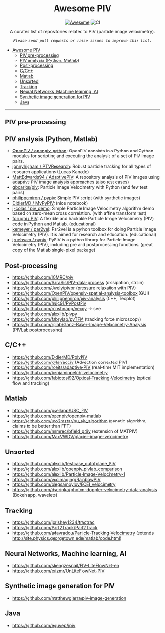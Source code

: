<div align="center">

# Awesome PIV
[![Awesome](https://awesome.re/badge-flat.svg)](https://github.com/sindresorhus/awesome#readme)
![CI](https://github.com/lento234/awesome_piv/workflows/CI/badge.svg)


A curated list of repositories related to PIV (particle image velocimetry). 

*`Please send pull requests or raise issues to improve this list.`*

</div>

- [Awesome PIV](#awesome-piv)
  - [PIV pre-processing](#piv-pre-processing)
  - [PIV analysis (Python, Matlab)](#piv-analysis-python-matlab)
  - [Post-processing](#post-processing)
  - [C/C++](#cc)
  - [Matlab](#matlab)
  - [Unsorted](#unsorted)
  - [Tracking](#tracking)
  - [Neural Networks, Machine learning, AI](#neural-networks-machine-learning-ai)
  - [Synthetic image generation for PIV](#synthetic-image-generation-for-piv)
  - [Java](#java)

--------------------------------

## PIV pre-processing

## PIV analysis (Python, Matlab)

- [OpenPIV /
openpiv-python](https://github.com/openpiv/openpiv-python): OpenPIV consists in a Python and Cython modules for scripting and executing the analysis of a set of PIV image pairs. 
- [jonnyhigham /
PTVResearch](https://github.com/jonnyhigham/PTVResearch): Robust particle tracking for all types of research applications (Lucas Kanade)
- [MattEdwards94 /
AdaptivePIV](https://github.com/MattEdwards94/AdaptivePIV): A repository  analysis of PIV images using adaptive PIV image analysis approaches (also test cases)
- [gbcarlos/piv](https://github.com/gbcarlos/piv): Particle Image Velocimetry with Python (and few test pairs)
- [philippemiron /
pypiv](https://github.com/philippemiron/pypiv): Simple PIV script (with synthetic images)
- [DidierMD /
MyPyPIV](https://github.com/DidierMD/MyPyPIV): (nice notebook)
- [j-colas /
piv_demo](https://github.com/j-colas/piv_demo): Simple Particle Image Velocimetry algorithm demo based on zero-mean cross correlation. (with affine transform test)
- [forughi /
PIV](https://github.com/forughi/PIV): A flexible and hackable Particle Image Velocimetry (PIV) code in Python and Matlab. (educational)
- [kemeyer /
par2vel](https://github.com/kemeyer/par2vel): Par2vel is a python toolbox for doing Particle Image Velocimetry (PIV). It is aimed for research and education. (educational)
- [jruebsam /
pypiv](https://github.com/jruebsam/pypiv): PyPIV is a python library for Particle Image Velocimetry (PIV), including pre and postprocessing functions. (great copy of the Matlab single-pixel package)

## Post-processing

- https://github.com/IOMRC/piv 
- https://github.com/SaraSis/PIV-data-process (dissipation, strain)
- https://github.com/Jwely/pivpr (pressure relaxation with PIV)
- https://github.com/OpenPIV/openpiv-spatial-analysis-toolbox (GUI)
- https://github.com/philippemiron/piv-analysis (C++, Tecplot)
- https://github.com/hujc91/PyPostPiv
- https://github.com/ronshnapp/vecpy -> see https://github.com/alexlib/pivpy
- https://github.com/fabrylab/pyTFM (tracking force microscopy)
- https://github.com/rplab/Ganz-Baker-Image-Velocimetry-Analysis (PIVLab postprocessing)


## C/C++

- https://github.com/DidierMD/PolyPIV
- https://github.com/xylar/acciv (Advection corrected PIV)
- https://github.com/rdeits/adaptive-PIV (real-time MIT implementation)
- https://github.com/benjaminpelc/pivelocimetry
- https://github.com/fabiotosi92/Optical-Tracking-Velocimetry (optical flow and tracking)


## Matlab

- https://github.com/psellapp/USC_PIV
- https://github.com/openpiv/openpiv-matlab
- https://github.com/ufo2mstar/nu_piv_algorithm (genetic algorithm, claims to be better than FFT)
- https://github.com/nnmrec/bfield_p4iv (extension of MATPIV)
- https://github.com/MaxVWDV/glacier-image-velocimetry


## Unsorted

- https://github.com/alexlib/testcase_outofplane_PIV
- https://github.com/alexlib/openpiv_pivlab_comparison
- https://github.com/alexlib/Particle-Image-Velocimetry-1
- https://github.com/vccimaging/RainbowPIV
- https://github.com/olegsamoylov/ECEI_velocimetry
- https://github.com/dscripka/photon-doppler-velocimetry-data-analysis (Bokeh app, wavelets)


## Tracking

- https://github.com/jorishey1234/tractrac
- https://github.com/Part2Track/Part2Track
- https://github.com/adavradou/Particle-Tracking-Velocimetry (extends http://site.physics.georgetown.edu/matlab/code.html)


## Neural Networks, Machine learning, AI

- https://github.com/shengzesnail/PIV-LiteFlowNet-en
- https://github.com/erizmr/UnLiteFlowNet-PIV


## Synthetic image generation for PIV

- https://github.com/matthewgiarra/piv-image-generation


## Java

- https://github.com/eguvep/jpiv
